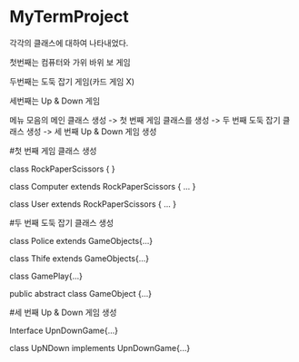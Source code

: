 # MyTermProject

각각의 클래스에 대하여 나타내었다.

첫번째는 컴퓨터와 가위 바위 보 게임

두번째는 도둑 잡기 게임(카드 게임 X)

세번째는 Up & Down 게임 


메뉴 모음의 메인 클래스 생성 -> 첫 번째 게임 클래스를 생성 -> 두 번째 도둑 잡기 클래스 생성 -> 세 번째 Up & Down 게임 생성


#첫 번째 게임 클래스 생성

class RockPaperScissors { }

class Computer extends RockPaperScissors { ... }

class User extends RockPaperScissors { ... }

#두 번째 도둑 잡기 클래스 생성

class Police extends GameObjects{...}

class Thife extends  GameObjects{...}

class GamePlay{...}

public abstract class GameObject {...}

#세 번째 Up & Down 게임 생성

Interface UpnDownGame{...}

class UpNDown implements UpnDownGame{...}
